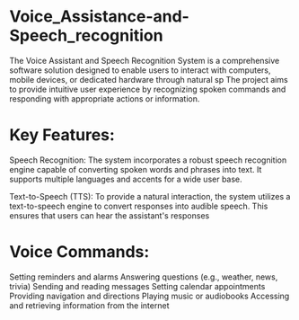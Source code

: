 # Voice_Assistance-and-Speech_recognition
The Voice Assistant and Speech Recognition System is a comprehensive software solution designed to enable users to interact with computers, mobile devices, or dedicated hardware through natural sp The project aims to provide intuitive user experience by recognizing spoken commands and responding with appropriate actions or information.

# Key Features:
Speech Recognition: The system incorporates a robust speech recognition engine capable of converting spoken words and phrases into text. It supports multiple languages and accents for a wide user base.

Text-to-Speech (TTS): To provide a natural interaction, the system utilizes a text-to-speech engine to convert responses into audible speech. This ensures that users can hear the assistant's responses

# Voice Commands:

Setting reminders and alarms
Answering questions (e.g., weather, news, trivia)
Sending and reading messages
Setting calendar appointments
Providing navigation and directions
Playing music or audiobooks
Accessing and retrieving information from the internet

